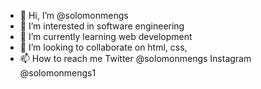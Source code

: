 - 👋 Hi, I’m @solomonmengs
- 👀 I’m interested in software engineering 
- 🌱 I’m currently learning web development
- 💞️ I’m looking to collaborate on html, css,
- 📫 How to reach me Twitter @solomonmengs Instagram @solomonmengs1 

<!---
solomonmengs/solomonmengs is a ✨ special ✨ repository because its `README.md` (this file) appears on your GitHub profile.
You can click the Preview link to take a look at your changes.
--->
